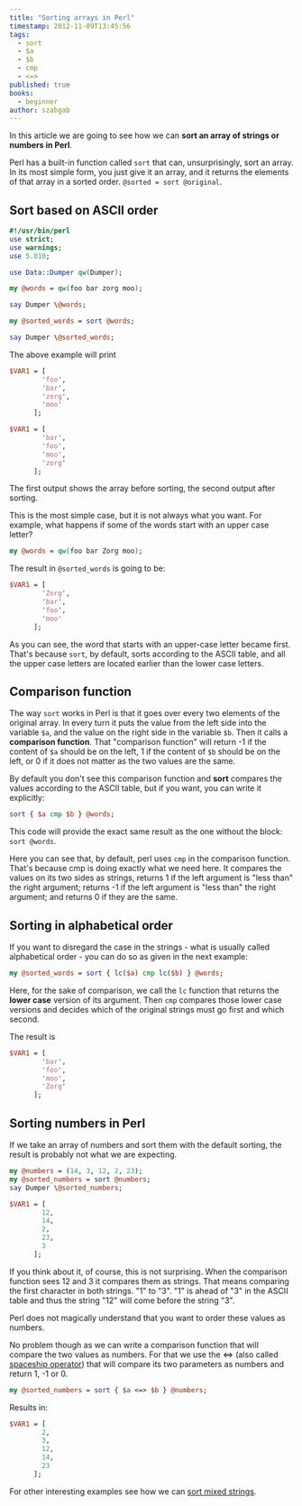 ```yaml
---
title: "Sorting arrays in Perl"
timestamp: 2012-11-09T13:45:56
tags:
  - sort
  - $a
  - $b
  - cmp
  - <=>
published: true
books:
  - beginner
author: szabgab
---
```



In this article we are going to see how we can **sort an array of strings or numbers in Perl**.

Perl has a built-in function called `sort` that can, unsurprisingly, sort an array. In its most simple form,
you just give it an array, and it returns the elements of that array in a sorted order. `@sorted = sort @original`.


## Sort based on ASCII order

```perl
#!/usr/bin/perl
use strict;
use warnings;
use 5.010;

use Data::Dumper qw(Dumper);

my @words = qw(foo bar zorg moo);

say Dumper \@words;

my @sorted_words = sort @words;

say Dumper \@sorted_words;
```


The above example will print

```perl
$VAR1 = [
        'foo',
        'bar',
        'zorg',
        'moo'
      ];

$VAR1 = [
        'bar',
        'foo',
        'moo',
        'zorg'
      ];
```

The first output shows the array before sorting, the second output after sorting.


This is the most simple case, but it is not always what you want.
For example, what happens if some of the words start with an upper case letter?


```perl
my @words = qw(foo bar Zorg moo);
```

The result in `@sorted_words` is going to be:

```perl
$VAR1 = [
        'Zorg',
        'bar',
        'foo',
        'moo'
      ];
```

As you can see, the word that starts with an upper-case letter became first.
That's because `sort`, by default, sorts according to the ASCII table,
and all the upper case letters are located earlier than the lower case letters.

## Comparison function

The way `sort` works in Perl is that it goes over every two elements of
the original array. In every turn it puts the value from the left side into the variable `$a`,
and the value on the right side in the variable `$b`. Then it calls a **comparison function**.
That "comparison function" will return -1 if the content of `$a` should be on the left, 1 if the content of
`$b` should be on the left, or 0 if it does not matter as the two values are the same.

By default you don't see this comparison function and **sort** compares the values according to the ASCII table,
but if you want, you can write it explicitly:

```perl
sort { $a cmp $b } @words;
```

This code will provide the exact same result as the one without the block: `sort @words`.

Here you can see that, by default, perl uses `cmp` in the comparison function.
That's because cmp is doing exactly what we need here. It compares the values on its two sides as strings,
returns 1 if the left argument is "less than" the right argument; returns -1 if the left argument
is "less than" the right argument; and returns 0 if they are the same.

## Sorting in alphabetical order

If you want to disregard the case in the strings - what is usually called alphabetical order -
you can do so as given in the next example:

```perl
my @sorted_words = sort { lc($a) cmp lc($b) } @words;
```

Here, for the sake of comparison, we call the `lc` function that returns the **lower case** version of its argument.
Then `cmp` compares those lower case versions and decides which of the original strings must go first
and which second.

The result is

```perl
$VAR1 = [
        'bar',
        'foo',
        'moo',
        'Zorg'
      ];
```

## Sorting numbers in Perl

If we take an array of numbers and sort them with the default sorting,
the result is probably not what we are expecting.

```perl
my @numbers = (14, 3, 12, 2, 23);
my @sorted_numbers = sort @numbers;
say Dumper \@sorted_numbers;
```


```perl
$VAR1 = [
        12,
        14,
        2,
        23,
        3
      ];
```

If you think about it, of course, this is not surprising. When the comparison function sees 12 and 3
it compares them as strings. That means comparing the first character in both strings. "1" to "3".
"1" is ahead of "3" in the ASCII table and thus the string "12" will come before the string "3".

Perl does not magically understand that you want to order these values as numbers.

No problem though as we can write a comparison function that will compare the two values as numbers.
For that we use the <lt><=></li>
(also called [spaceship operator](http://en.wikipedia.org/wiki/Spaceship_operator)) that will
compare its two parameters as numbers and return 1, -1 or 0.

```perl
my @sorted_numbers = sort { $a <=> $b } @numbers;
```

Results in:

```perl
$VAR1 = [
        2,
        3,
        12,
        14,
        23
      ];
```

For other interesting examples see how we can [sort mixed strings](/sorting-mixed-strings).

